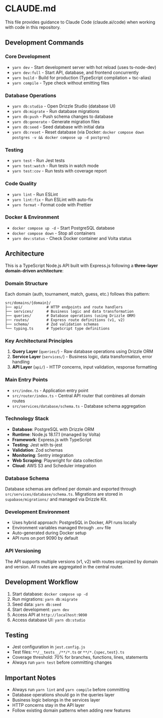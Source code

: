 # CLAUDE.md

This file provides guidance to Claude Code (claude.ai/code) when working with code in this repository.

## Development Commands

### Core Development
- `yarn dev` - Start development server with hot reload (uses ts-node-dev)
- `yarn dev:full` - Start API, database, and frontend concurrently
- `yarn build` - Build for production (TypeScript compilation + tsc-alias)
- `yarn compile` - Type check without emitting files

### Database Operations
- `yarn db:studio` - Open Drizzle Studio (database UI)
- `yarn db:migrate` - Run database migrations
- `yarn db:push` - Push schema changes to database
- `yarn db:generate` - Generate migration files
- `yarn db:seed` - Seed database with initial data
- `yarn db:reset` - Reset database (via Docker: `docker compose down postgres -v && docker compose up -d postgres`)

### Testing
- `yarn test` - Run Jest tests
- `yarn test:watch` - Run tests in watch mode
- `yarn test:cov` - Run tests with coverage report

### Code Quality
- `yarn lint` - Run ESLint
- `yarn lint:fix` - Run ESLint with auto-fix
- `yarn format` - Format code with Prettier

### Docker & Environment
- `docker compose up -d` - Start PostgreSQL database
- `docker compose down` - Stop all containers
- `yarn dev:status` - Check Docker container and Volta status

## Architecture

This is a TypeScript Node.js API built with Express.js following a **three-layer domain-driven architecture**:

### Domain Structure
Each domain (auth, tournament, match, guess, etc.) follows this pattern:
```
src/domains/{domain}/
├── api/           # HTTP endpoints and route handlers
├── services/      # Business logic and data transformation
├── queries/       # Database operations (using Drizzle ORM)
├── routes/        # Express route definitions (v1, v2)
├── schema/        # Zod validation schemas
└── typing.ts      # TypeScript type definitions
```

### Key Architectural Principles
1. **Query Layer** (`queries/`) - Raw database operations using Drizzle ORM
2. **Service Layer** (`services/`) - Business logic, data transformation, error handling
3. **API Layer** (`api/`) - HTTP concerns, input validation, response formatting

### Main Entry Points
- `src/index.ts` - Application entry point
- `src/router/index.ts` - Central API router that combines all domain routes
- `src/services/database/schema.ts` - Database schema aggregation

### Technology Stack
- **Database**: PostgreSQL with Drizzle ORM
- **Runtime**: Node.js 18.17.1 (managed by Volta)
- **Framework**: Express.js with TypeScript
- **Testing**: Jest with ts-jest
- **Validation**: Zod schemas
- **Monitoring**: Sentry integration
- **Web Scraping**: Playwright for data collection
- **Cloud**: AWS S3 and Scheduler integration

### Database Schema
Database schemas are defined per domain and exported through `src/services/database/schema.ts`. Migrations are stored in `supabase/migrations/` and managed via Drizzle Kit.

### Development Environment
- Uses hybrid approach: PostgreSQL in Docker, API runs locally
- Environment variables managed through `.env` file
- Auto-generated during Docker setup
- API runs on port 9090 by default

### API Versioning
The API supports multiple versions (v1, v2) with routes organized by domain and version. All routes are aggregated in the central router.

## Development Workflow

1. Start database: `docker compose up -d`
2. Run migrations: `yarn db:migrate` 
3. Seed data: `yarn db:seed`
4. Start development: `yarn dev`
5. Access API at `http://localhost:9090`
6. Access database UI: `yarn db:studio`

## Testing
- Jest configuration in `jest.config.js`
- Test files: `**/__tests__/**/*.ts` or `**/*.{spec,test}.ts`
- Coverage threshold: 70% for branches, functions, lines, statements
- Always run `yarn test` before committing changes

## Important Notes
- Always run `yarn lint` and `yarn compile` before committing
- Database operations should go in the queries layer
- Business logic belongs in the services layer
- HTTP concerns stay in the API layer
- Follow existing domain patterns when adding new features